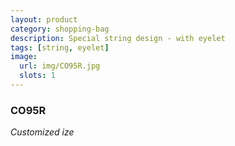 ```yaml
---
layout: product
category: shopping-bag
description: Special string design - with eyelet
tags: [string, eyelet]
image:
  url: img/CO95R.jpg
  slots: 1
---
```


### CO95R

*Customized ize*

